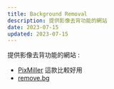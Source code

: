 ```yaml
---
title: Background Removal
description: 提供影像去背功能的網站
date: 2023-07-15
updated: 2023-07-15
---
```


提供影像去背功能的網站 :

- [PixMiller](https://pixmiller.com/) 這款比較好用
- [remove.bg](https://www.remove.bg/zh)
